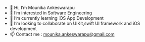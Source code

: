 - 👋 Hi, I’m Mounika Ankeswarapu
- 👀 I’m interested in Software Engineering
- 🌱 I’m currently learning iOS App Development 
- 💞️ I’m looking to collaborate on UIKit,swift UI framework and iOS development 
- 📫 Contact me : mounika.ankeswarapu@gmail.com

<!---
Mounika-Ankeswarapu/Mounika-Ankeswarapu is a ✨ special ✨ repository because its `README.md` (this file) appears on your GitHub profile.
You can click the Preview link to take a look at your changes.
--->
